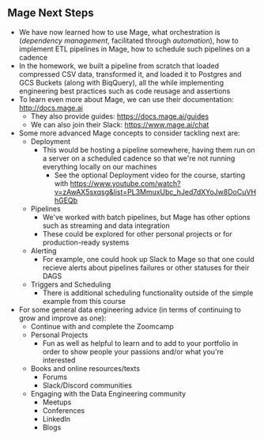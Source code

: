  ## Mage Next Steps
 - We have now learned how to use Mage, what orchestration is (*dependency management*, facilitated through *automation*), how to implement ETL pipelines in Mage, how to schedule such pipelines on a cadence
 - In the homework, we built a pipeline from scratch that loaded compressed CSV data, transformed it, and loaded it to Postgres and GCS Buckets (along with BiqQuery), all the while implementing engineering best practices such as code reusage and assertions
 - To learn even more about Mage, we can use their documentation: http://docs.mage.ai
    - They also provide guides: https://docs.mage.ai/guides
    - We can also join their Slack: https://www.mage.ai/chat
- Some more advanced Mage concepts to consider tackling next are:
    - Deployment
        - This would be hosting a pipeline somewhere, having them run on a server on a scheduled cadence so that we're not running everything locally on our machines
            - See the optional Deployment video for the course, starting with https://www.youtube.com/watch?v=zAwAX5sxqsg&list=PL3MmuxUbc_hJed7dXYoJw8DoCuVHhGEQb
    - Pipelines
        - We've worked with batch pipelines, but Mage has other options such as streaming and data integration
        - These could be explored for other personal projects or for production-ready systems
    - Alerting
        - For example, one could hook up Slack to Mage so that one could recieve alerts about pipelines failures or other statuses for their DAGS
    - Triggers and Scheduling
        - There is additional scheduling functionality outside of the simple example from this course
- For some general data engineering advice (in terms of continuing to grow and improve as one):
    - Continue with and complete the Zoomcamp
    - Personal Projects
        - Fun as well as helpful to learn and to add to your portfolio in order to show people your passions and/or what you're interested
    - Books and online resources/texts
        - Forums
        - Slack/Discord communities
    - Engaging with the Data Engineering community
        - Meetups
        - Conferences
        - LinkedIn
        - Blogs
